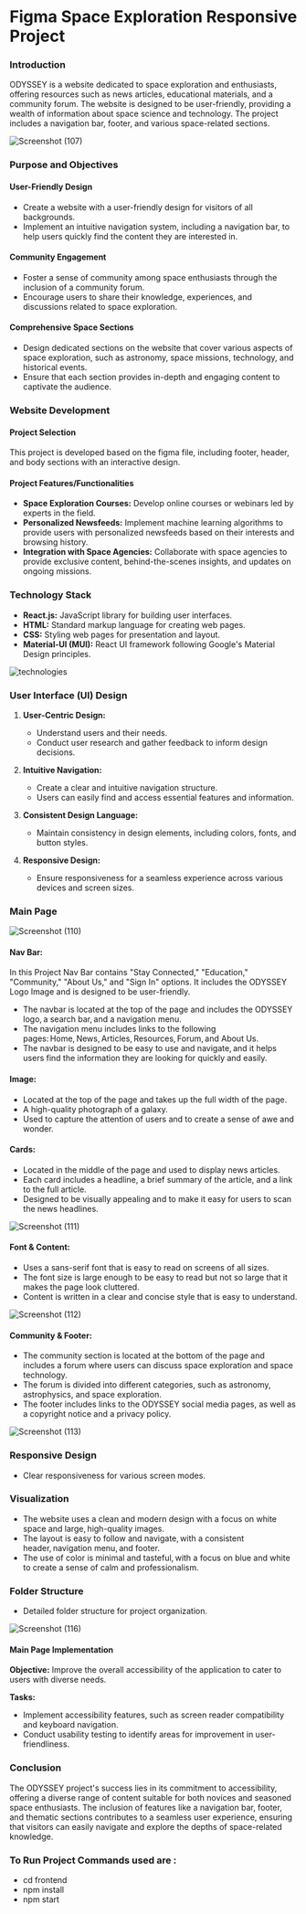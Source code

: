 # Figma Space Exploration Responsive Project

### Introduction

ODYSSEY is a website dedicated to space exploration and enthusiasts, offering resources such as news articles, educational materials, and a community forum. The website is designed to be user-friendly, providing a wealth of information about space science and technology. The project includes a navigation bar, footer, and various space-related sections.

![Screenshot (107)](https://github.com/MONIKANAMALA/git-tuts/assets/104424662/9debcd0e-d623-4ac5-b82a-ae19debd01c7)

### Purpose and Objectives

#### User-Friendly Design

- Create a website with a user-friendly design for visitors of all backgrounds.
- Implement an intuitive navigation system, including a navigation bar, to help users quickly find the content they are interested in.

#### Community Engagement

- Foster a sense of community among space enthusiasts through the inclusion of a community forum.
- Encourage users to share their knowledge, experiences, and discussions related to space exploration.

#### Comprehensive Space Sections

- Design dedicated sections on the website that cover various aspects of space exploration, such as astronomy, space missions, technology, and historical events.
- Ensure that each section provides in-depth and engaging content to captivate the audience.

### Website Development

#### Project Selection

This project is developed based on the figma file, including footer, header, and body sections with an interactive design.

#### Project Features/Functionalities

- **Space Exploration Courses:** Develop online courses or webinars led by experts in the field.
- **Personalized Newsfeeds:** Implement machine learning algorithms to provide users with personalized newsfeeds based on their interests and browsing history.
- **Integration with Space Agencies:** Collaborate with space agencies to provide exclusive content, behind-the-scenes insights, and updates on ongoing missions.

### Technology Stack

- **React.js:** JavaScript library for building user interfaces.
- **HTML:** Standard markup language for creating web pages.
- **CSS:** Styling web pages for presentation and layout.
- **Material-UI (MUI):** React UI framework following Google's Material Design principles.

![technologies](https://github.com/MONIKANAMALA/git-tuts/assets/104424662/4fcc6789-14ee-4544-8016-1afd5660237d)
### User Interface (UI) Design

1. **User-Centric Design:**
   - Understand users and their needs.
   - Conduct user research and gather feedback to inform design decisions.

2. **Intuitive Navigation:**
   - Create a clear and intuitive navigation structure.
   - Users can easily find and access essential features and information.

3. **Consistent Design Language:**
   - Maintain consistency in design elements, including colors, fonts, and button styles.

4. **Responsive Design:**
   - Ensure responsiveness for a seamless experience across various devices and screen sizes.

### Main Page

![Screenshot (110)](https://github.com/MONIKANAMALA/git-tuts/assets/104424662/de26ba80-21c2-4b5d-a74a-1aa3244ea892)
#### Nav Bar:

In this Project Nav Bar contains "Stay Connected," "Education," "Community," "About Us," and "Sign In" options. It includes the ODYSSEY Logo Image and is designed to be user-friendly.

- The navbar is located at the top of the page and includes the ODYSSEY logo, a search bar, and a navigation menu.
- The navigation menu includes links to the following pages: Home, News, Articles, Resources, Forum, and About Us.
- The navbar is designed to be easy to use and navigate, and it helps users find the information they are looking for quickly and easily.

#### Image:

- Located at the top of the page and takes up the full width of the page.
- A high-quality photograph of a galaxy.
- Used to capture the attention of users and to create a sense of awe and wonder.

#### Cards:

- Located in the middle of the page and used to display news articles.
- Each card includes a headline, a brief summary of the article, and a link to the full article.
- Designed to be visually appealing and to make it easy for users to scan the news headlines.

![Screenshot (111)](https://github.com/MONIKANAMALA/git-tuts/assets/104424662/d4d75200-4016-43b9-9766-50d40ea40a3b)


#### Font & Content:

- Uses a sans-serif font that is easy to read on screens of all sizes.
- The font size is large enough to be easy to read but not so large that it makes the page look cluttered.
- Content is written in a clear and concise style that is easy to understand.

![Screenshot (112)](https://github.com/MONIKANAMALA/git-tuts/assets/104424662/ca20a3e6-432f-4891-9dae-9db6529237ae)
#### Community & Footer:

- The community section is located at the bottom of the page and includes a forum where users can discuss space exploration and space technology.
- The forum is divided into different categories, such as astronomy, astrophysics, and space exploration.
- The footer includes links to the ODYSSEY social media pages, as well as a copyright notice and a privacy policy.

![Screenshot (113)](https://github.com/MONIKANAMALA/git-tuts/assets/104424662/2884fe08-f10c-4b53-b928-60dbf1fc470b)

### Responsive Design

- Clear responsiveness for various screen modes.

### Visualization

- The website uses a clean and modern design with a focus on white space and large, high-quality images.
- The layout is easy to follow and navigate, with a consistent header, navigation menu, and footer.
- The use of color is minimal and tasteful, with a focus on blue and white to create a sense of calm and professionalism.

### Folder Structure

- Detailed folder structure for project organization.

![Screenshot (116)](https://github.com/RCTS-K-Hub/Dec_Team_02/assets/104424662/9eb79ae4-5d9e-459a-919a-76f264d69e84)

#### Main Page Implementation

**Objective:**
Improve the overall accessibility of the application to cater to users with diverse needs.

**Tasks:**
- Implement accessibility features, such as screen reader compatibility and keyboard navigation.
- Conduct usability testing to identify areas for improvement in user-friendliness.

### Conclusion


The ODYSSEY project's success lies in its commitment to accessibility, offering a diverse range of content suitable for both novices and seasoned space enthusiasts. The inclusion of features like a navigation bar, footer, and thematic sections contributes to a seamless user experience, ensuring that visitors can easily navigate and explore the depths of space-related knowledge.

### To Run Project Commands used are :

- cd frontend
- npm install
- npm start
